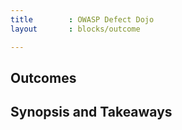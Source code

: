 ```yaml
---
title        : OWASP Defect Dojo
layout       : blocks/outcome

---
```



## Outcomes



## Synopsis and Takeaways
